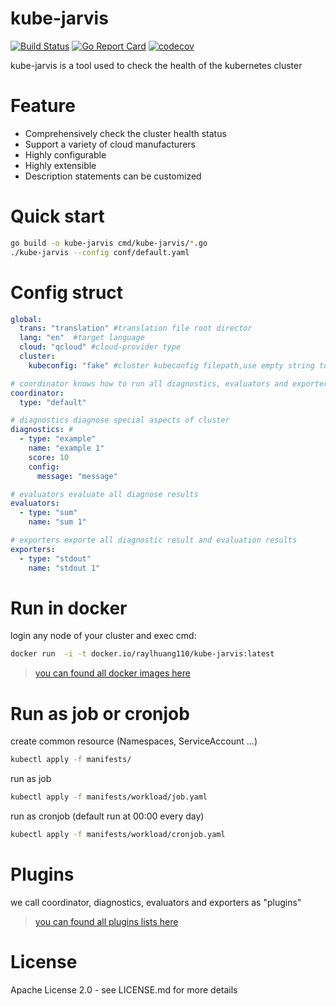 # kube-jarvis
[![Build Status](https://travis-ci.org/RayHuangCN/kube-jarvis.svg?branch=master)](https://travis-ci.org/RayHuangCN/kube-jarvis)
[![Go Report Card](https://goreportcard.com/badge/github.com/RayHuangCN/kube-jarvis)](https://goreportcard.com/report/github.com/RayHuangCN/kube-jarvis)
[![codecov](https://codecov.io/gh/RayHuangCN/kube-jarvis/branch/master/graph/badge.svg)](https://codecov.io/gh/RayHuangCN/kube-jarvis)

kube-jarvis is a tool used to check the health of the kubernetes cluster

# Feature

* Comprehensively check the cluster health status
* Support a variety of cloud manufacturers
* Highly configurable
* Highly extensible
* Description statements can be customized

# Quick start
```bash
go build -o kube-jarvis cmd/kube-jarvis/*.go
./kube-jarvis --config conf/default.yaml
```

# Config struct
```yaml
global:
  trans: "translation" #translation file root director
  lang: "en"  #target language
  cloud: "qcloud" #cloud-provider type
  cluster:
    kubeconfig: "fake" #cluster kubeconfig filepath,use empty string to enable in cluster model

# coordinator knows how to run all diagnostics, evaluators and exporters
coordinator:
  type: "default" 

# diagnostics diagnose special aspects of cluster
diagnostics: #
  - type: "example"
    name: "example 1"
    score: 10
    config:
      message: "message"

# evaluators evaluate all diagnose results
evaluators:
  - type: "sum"
    name: "sum 1"

# exporters exporte all diagnostic result and evaluation results
exporters:
  - type: "stdout"
    name: "stdout 1"
```

# Run in docker
login any node of your cluster and exec cmd:
```bash
docker run  -i -t docker.io/raylhuang110/kube-jarvis:latest
```
> [you can found all docker images here](https://hub.docker.com/r/raylhuang110/kube-jarvis/tags)

# Run as job or cronjob
create common resource (Namespaces, ServiceAccount ...)
```bash
kubectl apply -f manifests/ 
```
run as job
```bash
kubectl apply -f manifests/workload/job.yaml
```
run as cronjob (default run at 00:00 every day)
```bash
kubectl apply -f manifests/workload/cronjob.yaml
```
# Plugins
we call coordinator, diagnostics, evaluators and exporters as "plugins"
> [you can found all plugins lists here](https://github.com/RayHuangCN/kube-jarvis/tree/master/pkg/plugins)

# License
Apache License 2.0 - see LICENSE.md for more details
